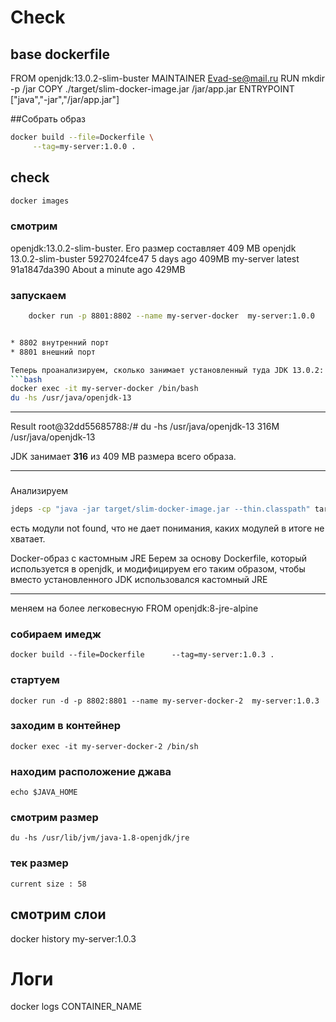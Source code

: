 
# Check 


## base dockerfile 
FROM openjdk:13.0.2-slim-buster
MAINTAINER Evad-se@mail.ru
RUN mkdir -p /jar
COPY ./target/slim-docker-image.jar /jar/app.jar
ENTRYPOINT ["java","-jar","/jar/app.jar"]

##Собрать образ 
```bash
docker build --file=Dockerfile \
     --tag=my-server:1.0.0 .

```

## check
```bash
docker images 
```

### смотрим 
 openjdk:13.0.2-slim-buster. Его размер составляет 409 MB 
 openjdk       13.0.2-slim-buster   5927024fce47        5 days ago           409MB
 my-server     latest               91a1847da390        About a minute ago   429MB

### запускаем 
```bash
    docker run -p 8801:8802 --name my-server-docker  my-server:1.0.0


* 8802 внутренний порт 
* 8801 внешний порт

Теперь проанализируем, сколько занимает установленный туда JDK 13.0.2:
```bash
docker exec -it my-server-docker /bin/bash
du -hs /usr/java/openjdk-13
```
---------------------------
Result
root@32dd55685788:/# du -hs /usr/java/openjdk-13
316M    /usr/java/openjdk-13

 JDK занимает **316** из 409 MB размера всего образа.
 
-----
### 
Анализируем 
```bash
jdeps -cp "java -jar target/slim-docker-image.jar --thin.classpath" target/slim-docker-image.jar
```
есть модули not found, что не дает понимания, каких модулей в итоге не хватает.

Docker-образ с кастомным JRE
Берем за основу Dockerfile, который используется в openjdk, и модифицируем его таким образом, чтобы вместо
 установленного JDK использовался кастомный JRE

-----
меняем на более легковесную 
FROM openjdk:8-jre-alpine

### собираем имедж
```base
docker build --file=Dockerfile      --tag=my-server:1.0.3 .
```
### стартуем 
```base
docker run -d -p 8802:8801 --name my-server-docker-2  my-server:1.0.3
```
### заходим в контейнер 
```base
docker exec -it my-server-docker-2 /bin/sh
```

### находим расположение джава 
```base
echo $JAVA_HOME
```
### смотрим размер
```base
du -hs /usr/lib/jvm/java-1.8-openjdk/jre
```
### тек размер 
```base
current size : 58
```
## смотрим слои
docker history  my-server:1.0.3


# Логи 
docker logs CONTAINER_NAME








